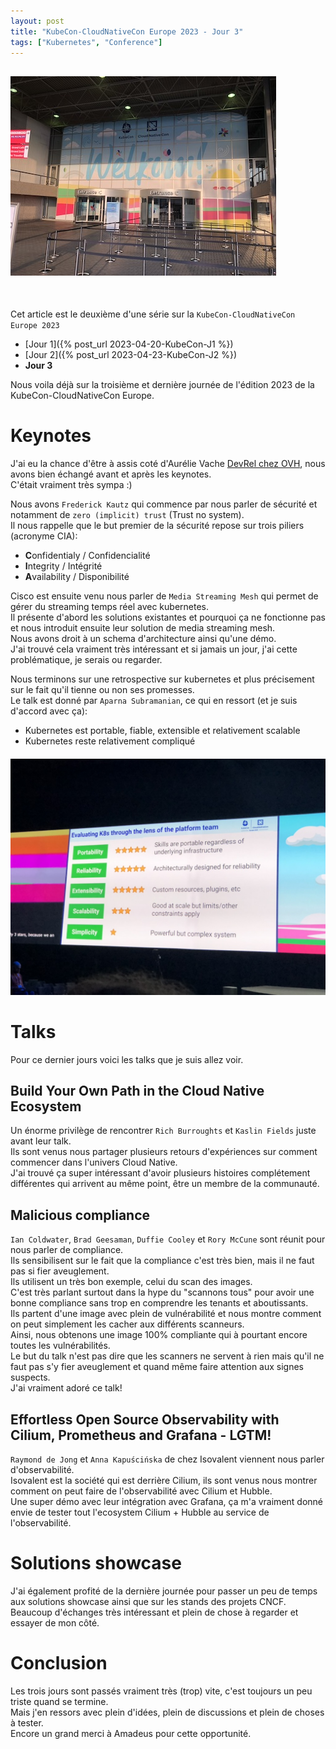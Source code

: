 ```yaml
---
layout: post
title: "KubeCon-CloudNativeCon Europe 2023 - Jour 3"
tags: ["Kubernetes", "Conference"]
---
```


## ![](/assets/images/2023-04-19-KubeCon_Entrance.jpeg)

<br>

Cet article est le deuxième d'une série sur la `KubeCon-CloudNativeCon Europe 2023`
- [Jour 1]({% post_url 2023-04-20-KubeCon-J1 %})
- [Jour 2]({% post_url 2023-04-23-KubeCon-J2 %})
- __Jour 3__

Nous voila déjà sur la troisième et dernière journée de l'édition 2023 de la KubeCon-CloudNativeCon Europe.  

# Keynotes

J'ai eu la chance d'être à assis coté d'Aurélie Vache [DevRel chez OVH](https://twitter.com/aurelievache), nous avons bien échangé avant et après les keynotes.  
C'était vraiment très sympa :)  

Nous avons `Frederick Kautz` qui commence par nous parler de sécurité et notamment de `zero (implicit) trust` (Trust no system).  
Il nous rappelle que le but premier de la sécurité repose sur trois piliers (acronyme CIA):
- **C**onfidentialy / Confidencialité
- **I**ntegrity / Intégrité
- **A**vailability / Disponibilité

Cisco est ensuite venu nous parler de `Media Streaming Mesh` qui permet de gérer du streaming temps réel avec kubernetes.  
Il présente d'abord les solutions existantes et pourquoi ça ne fonctionne pas et nous introduit ensuite leur solution de media streaming mesh.  
Nous avons droit à un schema d'architecture ainsi qu'une démo.  
J'ai trouvé cela vraiment très intéressant et si jamais un jour, j'ai cette problématique, je serais ou regarder.  

Nous terminons sur une retrospective sur kubernetes et plus précisement sur le fait qu'il tienne ou non ses promesses.  
Le talk est donné par `Aparna Subramanian`, ce qui en ressort (et je suis d'accord avec ça):
- Kubernetes est portable, fiable, extensible et relativement scalable
- Kubernetes reste relativement compliqué

##### ![](/assets/images/2023-04-20-k8s-evaluation.jpeg)

# Talks

Pour ce dernier jours voici les talks que je suis allez voir.

## Build Your Own Path in the Cloud Native Ecosystem

Un énorme privilège de rencontrer `Rich Burroughts` et `Kaslin Fields` juste avant leur talk.  
Ils sont venus nous partager plusieurs retours d'expériences sur comment commencer dans l'univers Cloud Native.  
J'ai trouvé ça super intéressant d'avoir plusieurs histoires complétement différentes qui arrivent au même point, être un membre de la communauté.

## Malicious compliance

`Ian Coldwater`, `Brad Geesaman`, `Duffie Cooley` et `Rory McCune` sont réunit pour nous parler de compliance.  
Ils sensibilisent sur le fait que la compliance c'est très bien, mais il ne faut pas si fier aveuglement.  
Ils utilisent un très bon exemple, celui du scan des images.  
C'est très parlant surtout dans la hype du "scannons tous" pour avoir une bonne compliance sans trop en comprendre les tenants et aboutissants.  
Ils partent d'une image avec plein de vulnérabilité et nous montre comment on peut simplement les cacher aux différents scanneurs.  
Ainsi, nous obtenons une image 100% compliante qui à pourtant encore toutes les vulnérabilités.  
Le but du talk n'est pas dire que les scanners ne servent à rien mais qu'il ne faut pas s'y fier aveuglement et quand même faire attention aux signes suspects.  
J'ai vraiment adoré ce talk!

## Effortless Open Source Observability with Cilium, Prometheus and Grafana - LGTM!

`Raymond de Jong` et `Anna Kapuścińska` de chez Isovalent viennent nous parler d'observabilité.  
Isovalent est la société qui est derrière Cilium, ils sont venus nous montrer comment on peut faire de l'observabilité avec Cilium et Hubble.  
Une super démo avec leur intégration avec Grafana, ça m'a vraiment donné envie de tester tout l'ecosystem Cilium + Hubble au service de l'observabilité.  

# Solutions showcase

J'ai également profité de la dernière journée pour passer un peu de temps aux solutions showcase ainsi que sur les stands des projets CNCF.  
Beaucoup d'échanges très intéressant et plein de chose à regarder et essayer de mon côté.

# Conclusion

Les trois jours sont passés vraiment très (trop) vite, c'est toujours un peu triste quand se termine.  
Mais j'en ressors avec plein d'idées, plein de discussions et plein de choses à tester.  
Encore un grand merci à Amadeus pour cette opportunité.